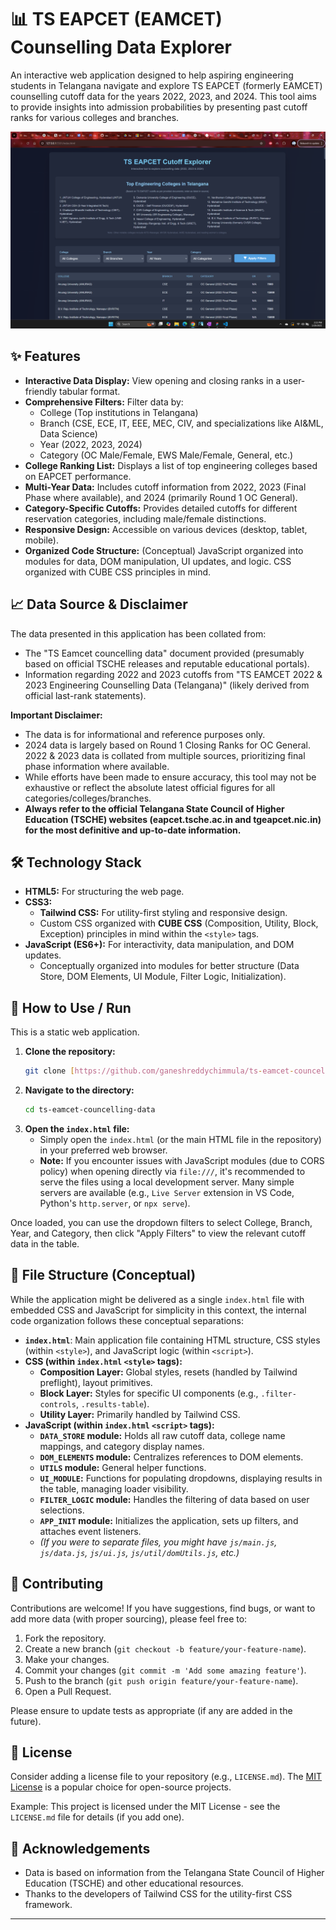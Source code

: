 # 📊 TS EAPCET (EAMCET) Counselling Data Explorer

An interactive web application designed to help aspiring engineering students in Telangana navigate and explore TS EAPCET (formerly EAMCET) counselling cutoff data for the years 2022, 2023, and 2024. This tool aims to provide insights into admission probabilities by presenting past cutoff ranks for various colleges and branches.

![](./screenshots/Screenshot%20(118).png)

## ✨ Features

* **Interactive Data Display:** View opening and closing ranks in a user-friendly tabular format.
* **Comprehensive Filters:** Filter data by:
    * College (Top institutions in Telangana)
    * Branch (CSE, ECE, IT, EEE, MEC, CIV, and specializations like AI&ML, Data Science)
    * Year (2022, 2023, 2024)
    * Category (OC Male/Female, EWS Male/Female, General, etc.)
* **College Ranking List:** Displays a list of top engineering colleges based on EAPCET performance.
* **Multi-Year Data:** Includes cutoff information from 2022, 2023 (Final Phase where available), and 2024 (primarily Round 1 OC General).
* **Category-Specific Cutoffs:** Provides detailed cutoffs for different reservation categories, including male/female distinctions.
* **Responsive Design:** Accessible on various devices (desktop, tablet, mobile).
* **Organized Code Structure:** (Conceptual) JavaScript organized into modules for data, DOM manipulation, UI updates, and logic. CSS organized with CUBE CSS principles in mind.

## 📈 Data Source & Disclaimer

The data presented in this application has been collated from:
* The "TS Eamcet councelling data" document provided (presumably based on official TSCHE releases and reputable educational portals).
* Information regarding 2022 and 2023 cutoffs from "TS EAMCET 2022 & 2023 Engineering Counselling Data (Telangana)" (likely derived from official last-rank statements).

**Important Disclaimer:**
* The data is for informational and reference purposes only.
* 2024 data is largely based on Round 1 Closing Ranks for OC General. 2022 & 2023 data is collated from multiple sources, prioritizing final phase information where available.
* While efforts have been made to ensure accuracy, this tool may not be exhaustive or reflect the absolute latest official figures for all categories/colleges/branches.
* **Always refer to the official Telangana State Council of Higher Education (TSCHE) websites (eapcet.tsche.ac.in and tgeapcet.nic.in) for the most definitive and up-to-date information.**

## 🛠️ Technology Stack

* **HTML5:** For structuring the web page.
* **CSS3:**
    * **Tailwind CSS:** For utility-first styling and responsive design.
    * Custom CSS organized with **CUBE CSS** (Composition, Utility, Block, Exception) principles in mind within the `<style>` tags.
* **JavaScript (ES6+):** For interactivity, data manipulation, and DOM updates.
    * Conceptually organized into modules for better structure (Data Store, DOM Elements, UI Module, Filter Logic, Initialization).

## 🚀 How to Use / Run

This is a static web application.

1.  **Clone the repository:**
    ```bash
    git clone [https://github.com/ganeshreddychimmula/ts-eamcet-councelling-data.git](https://github.com/ganeshreddychimmula/ts-eamcet-councelling-data.git)
    ```
2.  **Navigate to the directory:**
    ```bash
    cd ts-eamcet-councelling-data
    ```
3.  **Open the `index.html` file:**
    * Simply open the `index.html` (or the main HTML file in the repository) in your preferred web browser.
    * **Note:** If you encounter issues with JavaScript modules (due to CORS policy) when opening directly via `file:///`, it's recommended to serve the files using a local development server. Many simple servers are available (e.g., `Live Server` extension in VS Code, Python's `http.server`, or `npx serve`).

Once loaded, you can use the dropdown filters to select College, Branch, Year, and Category, then click "Apply Filters" to view the relevant cutoff data in the table.

## 📁 File Structure (Conceptual)

While the application might be delivered as a single `index.html` file with embedded CSS and JavaScript for simplicity in this context, the internal code organization follows these conceptual separations:

* **`index.html`**: Main application file containing HTML structure, CSS styles (within `<style>`), and JavaScript logic (within `<script>`).
* **CSS (within `index.html` `<style>` tags):**
    * **Composition Layer:** Global styles, resets (handled by Tailwind preflight), layout primitives.
    * **Block Layer:** Styles for specific UI components (e.g., `.filter-controls`, `.results-table`).
    * **Utility Layer:** Primarily handled by Tailwind CSS.
* **JavaScript (within `index.html` `<script>` tags):**
    * **`DATA_STORE` module:** Holds all raw cutoff data, college name mappings, and category display names.
    * **`DOM_ELEMENTS` module:** Centralizes references to DOM elements.
    * **`UTILS` module:** General helper functions.
    * **`UI_MODULE`:** Functions for populating dropdowns, displaying results in the table, managing loader visibility.
    * **`FILTER_LOGIC` module:** Handles the filtering of data based on user selections.
    * **`APP_INIT` module:** Initializes the application, sets up filters, and attaches event listeners.
    * *(If you were to separate files, you might have `js/main.js`, `js/data.js`, `js/ui.js`, `js/util/domUtils.js`, etc.)*

## 🤝 Contributing

Contributions are welcome! If you have suggestions, find bugs, or want to add more data (with proper sourcing), please feel free to:
1.  Fork the repository.
2.  Create a new branch (`git checkout -b feature/your-feature-name`).
3.  Make your changes.
4.  Commit your changes (`git commit -m 'Add some amazing feature'`).
5.  Push to the branch (`git push origin feature/your-feature-name`).
6.  Open a Pull Request.

Please ensure to update tests as appropriate (if any are added in the future).

## 📜 License

Consider adding a license file to your repository (e.g., `LICENSE.md`). The [MIT License](https://opensource.org/licenses/MIT) is a popular choice for open-source projects.

Example:
This project is licensed under the MIT License - see the `LICENSE.md` file for details (if you add one).

## 🙏 Acknowledgements

* Data is based on information from the Telangana State Council of Higher Education (TSCHE) and other educational resources.
* Thanks to the developers of Tailwind CSS for the utility-first CSS framework.

---

